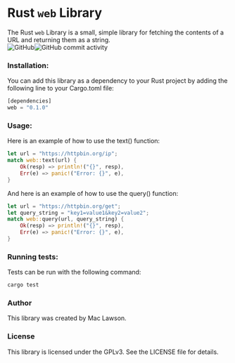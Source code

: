 # Rust `web` Library
The Rust `web` Library is a small, simple library for fetching the contents of a URL and returning them as a string.
<br>
![GitHub](https://img.shields.io/github/license/mac-lawson/web)![GitHub commit activity](https://img.shields.io/github/commit-activity/y/mac-lawson/web)

### Installation:
You can add this library as a dependency to your Rust project by adding the following line to your Cargo.toml file:
```rust
[dependencies]
web = "0.1.0"
```


### Usage:
Here is an example of how to use the text() function:
```rust
let url = "https://httpbin.org/ip";
match web::text(url) {
    Ok(resp) => println!("{}", resp),
    Err(e) => panic!("Error: {}", e),
}
```
And here is an example of how to use the query() function:
```rust
let url = "https://httpbin.org/get";
let query_string = "key1=value1&key2=value2";
match web::query(url, query_string) {
    Ok(resp) => println!("{}", resp),
    Err(e) => panic!("Error: {}", e),
}
```

### Running tests:
Tests can be run with the following command:
``` rust
cargo test
```

### Author
This library was created by Mac Lawson.

### License
This library is licensed under the GPLv3. See the LICENSE file for details.